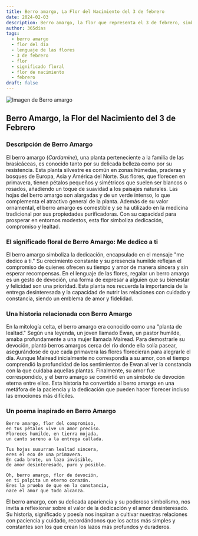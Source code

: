 ```yaml
---
title: Berro amargo, La Flor del Nacimiento del 3 de febrero
date: 2024-02-03
description: Berro amargo, la flor que representa el 3 de febrero, simboliza Me dedico a ti. Descubre su fascinante historia, significado en el lenguaje de las flores y una poesía que celebra su belleza.
author: 365días
tags:
  - berro amargo
  - flor del día
  - lenguaje de las flores
  - 3 de febrero
  - flor
  - significado floral
  - flor de nacimiento
  - febrero
draft: false
---
```



![Imagen de Berro amargo](https://cdn.pixabay.com/photo/2020/04/13/17/30/cuckoo-5039419_1280.jpg#center)


## Berro Amargo, la Flor del Nacimiento del 3 de Febrero

### Descripción de Berro Amargo

El berro amargo (_Cardamine_), una planta perteneciente a la familia de las brasicáceas, es conocido tanto por su delicada belleza como por su resistencia. Esta planta silvestre es común en zonas húmedas, praderas y bosques de Europa, Asia y América del Norte. Sus flores, que florecen en primavera, tienen pétalos pequeños y simétricos que suelen ser blancos o rosados, añadiendo un toque de suavidad a los paisajes naturales. Las hojas del berro amargo son alargadas y de un verde intenso, lo que complementa el atractivo general de la planta. Además de su valor ornamental, el berro amargo es comestible y se ha utilizado en la medicina tradicional por sus propiedades purificadoras. Con su capacidad para prosperar en entornos modestos, esta flor simboliza dedicación, compromiso y lealtad.

### El significado floral de Berro Amargo: Me dedico a ti

El berro amargo simboliza la dedicación, encapsulado en el mensaje "me dedico a ti." Su crecimiento constante y su presencia humilde reflejan el compromiso de quienes ofrecen su tiempo y amor de manera sincera y sin esperar recompensas. En el lenguaje de las flores, regalar un berro amargo es un gesto de devoción, una forma de expresar a alguien que su bienestar y felicidad son una prioridad. Esta planta nos recuerda la importancia de la entrega desinteresada y la capacidad de nutrir las relaciones con cuidado y constancia, siendo un emblema de amor y fidelidad.

### Una historia relacionada con Berro Amargo

En la mitología celta, el berro amargo era conocido como una "planta de lealtad." Según una leyenda, un joven llamado Ewan, un pastor humilde, amaba profundamente a una mujer llamada Mairead. Para demostrarle su devoción, plantó berros amargos cerca del río donde ella solía pasear, asegurándose de que cada primavera las flores florecieran para alegrarle el día. Aunque Mairead inicialmente no correspondía a su amor, con el tiempo comprendió la profundidad de los sentimientos de Ewan al ver la constancia con la que cuidaba aquellas plantas. Finalmente, su amor fue correspondido, y el berro amargo se convirtió en un símbolo de devoción eterna entre ellos. Esta historia ha convertido al berro amargo en una metáfora de la paciencia y la dedicación que pueden hacer florecer incluso las emociones más difíciles.

### Un poema inspirado en Berro Amargo

```
Berro amargo, flor del compromiso,  
en tus pétalos vive un amor preciso.  
Floreces humilde, en tierra mojada,  
un canto sereno a la entrega callada.  

Tus hojas susurran lealtad sincera,  
eres el eco de una primavera.  
En cada brote, un lazo invisible,  
de amor desinteresado, puro y posible.  

Oh, berro amargo, flor de devoción,  
en ti palpita un eterno corazón.  
Eres la prueba de que en la constancia,  
nace el amor que todo alcanza.  
```

El berro amargo, con su delicada apariencia y su poderoso simbolismo, nos invita a reflexionar sobre el valor de la dedicación y el amor desinteresado. Su historia, significado y poesía nos inspiran a cultivar nuestras relaciones con paciencia y cuidado, recordándonos que los actos más simples y constantes son los que crean los lazos más profundos y duraderos.

